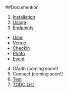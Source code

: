 ##Documention
1. [Installation](DdnetFoursquareBundle/master/FoursquareBundle/Resources/doc/1-install.md)
2. [Usage](DdnetFourquareBundle/master/FoursquareBundle/Resources/doc/2-Usage.md)
3. [Endpoints](DdnetFourquareBundle/master/FoursquareBundle/Resources/doc/3-endpoints.md)
+ [User](DdnetFourquareBundle/master/FoursquareBundle/Resources/doc/3a-user.md)
+ [Venue](DdnetFourquareBundle/master/FoursquareBundle/Resources/doc/3a-venue.md)
+ [Checkin](DdnetFourquareBundle/master/FoursquareBundle/Resources/doc/3a-checkin.md)
+ [Photo](DdnetFourquareBundle/master/FoursquareBundle/Resources/doc/3a-photo.md)
+ [Event](DdnetFourquareBundle/master/FoursquareBundle/Resources/doc/3a-event.md)
4. OAuth (coming soon!)
5. Connect (coming soon!)
6. [Test](DdnetFourquareBundle/master/FoursquareBundle/Resources/doc/3-endpoints.md)
7. [TODO List](DdnetFourquareBundle/master/FoursquareBundle/Resources/doc/7-todo.md)
